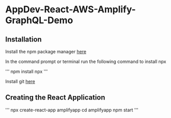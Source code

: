 # AppDev-React-AWS-Amplify-GraphQL-Demo

## Installation
Install the npm package manager [here](https://nodejs.org/en/)

In the command prompt or terminal run the following command to install npx

'''
npm install npx
'''

Install git [here](https://git-scm.com/downloads)

## Creating the React Application
'''
npx create-react-app amplifyapp
cd amplifyapp
npm start
'''
